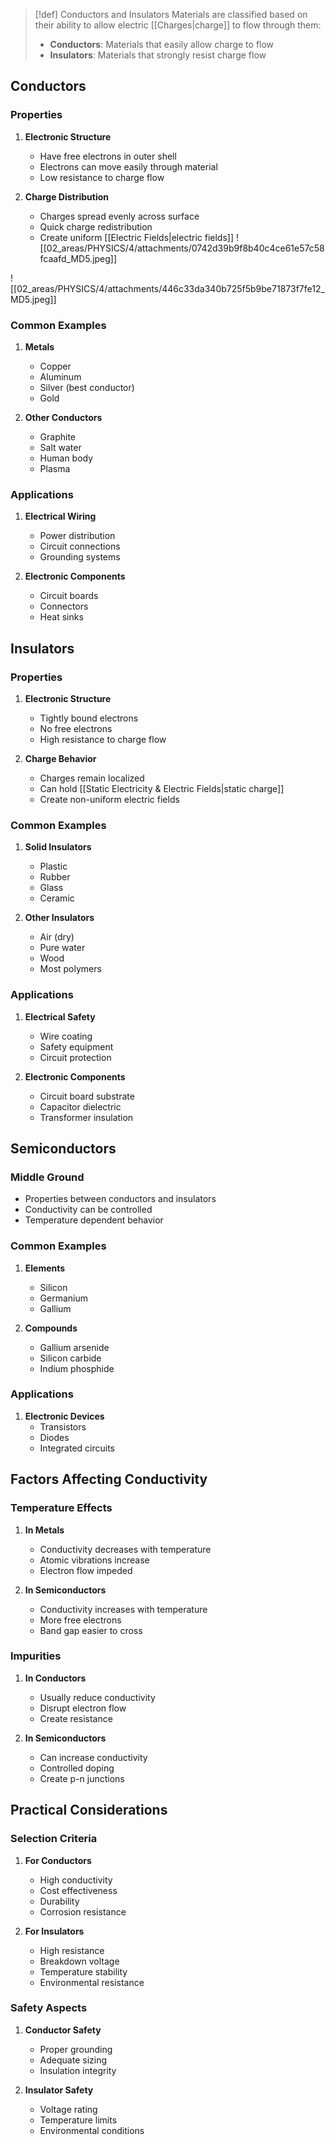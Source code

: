 >[!def] Conductors and Insulators
>Materials are classified based on their ability to allow electric [[Charges|charge]] to flow through them:
>- **Conductors**: Materials that easily allow charge to flow
>- **Insulators**: Materials that strongly resist charge flow

## Conductors

### Properties
1. **Electronic Structure**
   - Have free electrons in outer shell
   - Electrons can move easily through material
   - Low resistance to charge flow

2. **Charge Distribution**
   - Charges spread evenly across surface
   - Quick charge redistribution
   - Create uniform [[Electric Fields|electric fields]]
![[02_areas/PHYSICS/4/attachments/0742d39b9f8b40c4ce61e57c58fcaafd_MD5.jpeg]]

![[02_areas/PHYSICS/4/attachments/446c33da340b725f5b9be71873f7fe12_MD5.jpeg]]
### Common Examples
1. **Metals**
   - Copper
   - Aluminum
   - Silver (best conductor)
   - Gold

2. **Other Conductors**
   - Graphite
   - Salt water
   - Human body
   - Plasma

### Applications
1. **Electrical Wiring**
   - Power distribution
   - Circuit connections
   - Grounding systems

2. **Electronic Components**
   - Circuit boards
   - Connectors
   - Heat sinks

## Insulators

### Properties
1. **Electronic Structure**
   - Tightly bound electrons
   - No free electrons
   - High resistance to charge flow

2. **Charge Behavior**
   - Charges remain localized
   - Can hold [[Static Electricity & Electric Fields|static charge]]
   - Create non-uniform electric fields

### Common Examples
1. **Solid Insulators**
   - Plastic
   - Rubber
   - Glass
   - Ceramic

2. **Other Insulators**
   - Air (dry)
   - Pure water
   - Wood
   - Most polymers

### Applications
1. **Electrical Safety**
   - Wire coating
   - Safety equipment
   - Circuit protection

2. **Electronic Components**
   - Circuit board substrate
   - Capacitor dielectric
   - Transformer insulation

## Semiconductors

### Middle Ground
- Properties between conductors and insulators
- Conductivity can be controlled
- Temperature dependent behavior

### Common Examples
1. **Elements**
   - Silicon
   - Germanium
   - Gallium

2. **Compounds**
   - Gallium arsenide
   - Silicon carbide
   - Indium phosphide

### Applications
1. **Electronic Devices**
   - Transistors
   - Diodes
   - Integrated circuits

## Factors Affecting Conductivity

### Temperature Effects
1. **In Metals**
   - Conductivity decreases with temperature
   - Atomic vibrations increase
   - Electron flow impeded

2. **In Semiconductors**
   - Conductivity increases with temperature
   - More free electrons
   - Band gap easier to cross

### Impurities
1. **In Conductors**
   - Usually reduce conductivity
   - Disrupt electron flow
   - Create resistance

2. **In Semiconductors**
   - Can increase conductivity
   - Controlled doping
   - Create p-n junctions

## Practical Considerations

### Selection Criteria
1. **For Conductors**
   - High conductivity
   - Cost effectiveness
   - Durability
   - Corrosion resistance

2. **For Insulators**
   - High resistance
   - Breakdown voltage
   - Temperature stability
   - Environmental resistance

### Safety Aspects
1. **Conductor Safety**
   - Proper grounding
   - Adequate sizing
   - Insulation integrity

2. **Insulator Safety**
   - Voltage rating
   - Temperature limits
   - Environmental conditions
